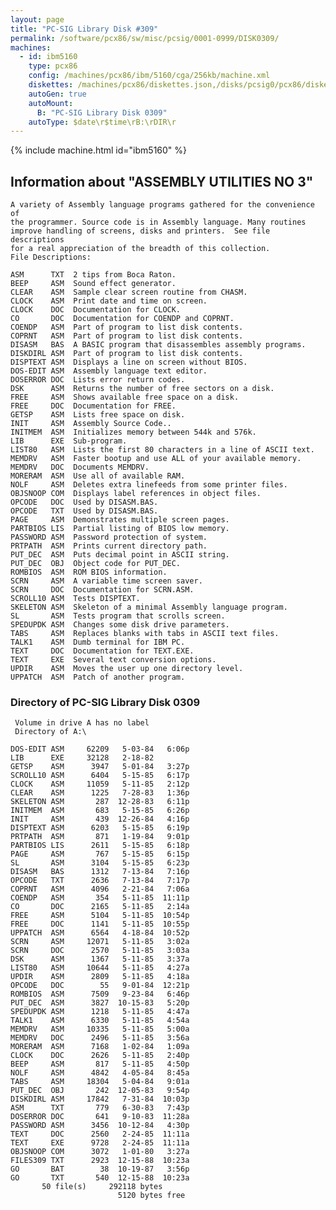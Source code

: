 ```yaml
---
layout: page
title: "PC-SIG Library Disk #309"
permalink: /software/pcx86/sw/misc/pcsig/0001-0999/DISK0309/
machines:
  - id: ibm5160
    type: pcx86
    config: /machines/pcx86/ibm/5160/cga/256kb/machine.xml
    diskettes: /machines/pcx86/diskettes.json,/disks/pcsig0/pcx86/diskettes.json
    autoGen: true
    autoMount:
      B: "PC-SIG Library Disk 0309"
    autoType: $date\r$time\rB:\rDIR\r
---
```


{% include machine.html id="ibm5160" %}

## Information about "ASSEMBLY UTILITIES NO 3"

    A variety of Assembly language programs gathered for the convenience of
    the programmer. Source code is in Assembly language. Many routines
    improve handling of screens, disks and printers.  See file descriptions
    for a real appreciation of the breadth of this collection.
    File Descriptions:
    
    ASM      TXT  2 tips from Boca Raton.
    BEEP     ASM  Sound effect generator.
    CLEAR    ASM  Sample clear screen routine from CHASM.
    CLOCK    ASM  Print date and time on screen.
    CLOCK    DOC  Documentation for CLOCK.
    CO       DOC  Documentation for COENDP and COPRNT.
    COENDP   ASM  Part of program to list disk contents.
    COPRNT   ASM  Part of program to list disk contents.
    DISASM   BAS  A BASIC program that disassembles assembly programs.
    DISKDIRL ASM  Part of program to list disk contents.
    DISPTEXT ASM  Displays a line on screen without BIOS.
    DOS-EDIT ASM  Assembly language text editor.
    DOSERROR DOC  Lists error return codes.
    DSK      ASM  Returns the number of free sectors on a disk.
    FREE     ASM  Shows available free space on a disk.
    FREE     DOC  Documentation for FREE.
    GETSP    ASM  Lists free space on disk.
    INIT     ASM  Assembly Source Code..
    INITMEM  ASM  Initializes memory between 544k and 576k.
    LIB      EXE  Sub-program.
    LIST80   ASM  Lists the first 80 characters in a line of ASCII text.
    MEMDRV   ASM  Faster bootup and use ALL of your available memory.
    MEMDRV   DOC  Documents MEMDRV.
    MORERAM  ASM  Use all of available RAM.
    NOLF     ASM  Deletes extra linefeeds from some printer files.
    OBJSNOOP COM  Displays label references in object files.
    OPCODE   DOC  Used by DISASM.BAS.
    OPCODE   TXT  Used by DISASM.BAS.
    PAGE     ASM  Demonstrates multiple screen pages.
    PARTBIOS LIS  Partial listing of BIOS low memory.
    PASSWORD ASM  Password protection of system.
    PRTPATH  ASM  Prints current directory path.
    PUT_DEC  ASM  Puts decimal point in ASCII string.
    PUT_DEC  OBJ  Object code for PUT_DEC.
    ROMBIOS  ASM  ROM BIOS information.
    SCRN     ASM  A variable time screen saver.
    SCRN     DOC  Documentation for SCRN.ASM.
    SCROLL10 ASM  Tests DISPTEXT.
    SKELETON ASM  Skeleton of a minimal Assembly language program.
    SL       ASM  Tests program that scrolls screen.
    SPEDUPDK ASM  Changes some disk drive parameters.
    TABS     ASM  Replaces blanks with tabs in ASCII text files.
    TALK1    ASM  Dumb terminal for IBM PC.
    TEXT     DOC  Documentation for TEXT.EXE.
    TEXT     EXE  Several text conversion options.
    UPDIR    ASM  Moves the user up one directory level.
    UPPATCH  ASM  Patch of another program.

### Directory of PC-SIG Library Disk 0309

     Volume in drive A has no label
     Directory of A:\

    DOS-EDIT ASM     62209   5-03-84   6:06p
    LIB      EXE     32128   2-18-82
    GETSP    ASM      3947   5-01-84   3:27p
    SCROLL10 ASM      6404   5-15-85   6:17p
    CLOCK    ASM     11059   5-11-85   2:12p
    CLEAR    ASM      1225   7-28-83   1:36p
    SKELETON ASM       287  12-28-83   6:11p
    INITMEM  ASM       683   5-15-85   6:26p
    INIT     ASM       439  12-26-84   4:16p
    DISPTEXT ASM      6203   5-15-85   6:19p
    PRTPATH  ASM       871   1-19-84   9:01p
    PARTBIOS LIS      2611   5-15-85   6:18p
    PAGE     ASM       767   5-15-85   6:15p
    SL       ASM      3104   5-15-85   6:23p
    DISASM   BAS      1312   7-13-84   7:16p
    OPCODE   TXT      2636   7-13-84   7:17p
    COPRNT   ASM      4096   2-21-84   7:06a
    COENDP   ASM       354   5-11-85  11:11p
    CO       DOC      2165   5-11-85   2:14a
    FREE     ASM      5104   5-11-85  10:54p
    FREE     DOC      1141   5-11-85  10:55p
    UPPATCH  ASM      6564   4-18-84  10:52p
    SCRN     ASM     12071   5-11-85   3:02a
    SCRN     DOC      2570   5-11-85   3:03a
    DSK      ASM      1367   5-11-85   3:37a
    LIST80   ASM     10644   5-11-85   4:27a
    UPDIR    ASM      2809   5-11-85   4:18a
    OPCODE   DOC        55   9-01-84  12:21p
    ROMBIOS  ASM      7509   9-23-84   6:46p
    PUT_DEC  ASM      3827  10-15-83   5:20p
    SPEDUPDK ASM      1218   5-11-85   4:47a
    TALK1    ASM      6330   5-11-85   4:54a
    MEMDRV   ASM     10335   5-11-85   5:00a
    MEMDRV   DOC      2496   5-11-85   3:56a
    MORERAM  ASM      7168   1-02-84   1:09a
    CLOCK    DOC      2626   5-11-85   2:40p
    BEEP     ASM       817   5-11-85   4:50p
    NOLF     ASM      4842   4-05-84   8:45a
    TABS     ASM     18304   5-04-84   9:01a
    PUT_DEC  OBJ       242  12-05-83   9:54p
    DISKDIRL ASM     17842   7-31-84  10:03p
    ASM      TXT       779   6-30-83   7:43p
    DOSERROR DOC       641   9-10-83  11:28a
    PASSWORD ASM      3456  10-12-84   4:30p
    TEXT     DOC      2560   2-24-85  11:11a
    TEXT     EXE      9728   2-24-85  11:11a
    OBJSNOOP COM      3072   1-01-80   3:27a
    FILES309 TXT      2923  12-15-88  10:23a
    GO       BAT        38  10-19-87   3:56p
    GO       TXT       540  12-15-88  10:23a
           50 file(s)     292118 bytes
                            5120 bytes free
